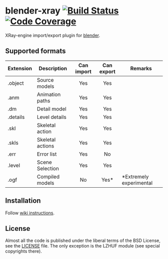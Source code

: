 # blender-xray [![Build Status](https://travis-ci.org/PavelBlend/blender-xray.svg)](https://travis-ci.org/PavelBlend/blender-xray) [![Code Coverage](https://codecov.io/gh/PavelBlend/blender-xray/graph/badge.svg)](https://codecov.io/gh/PavelBlend/blender-xray)
XRay-engine import/export plugin for [blender](http://www.blender.org/).

## Supported formats
| Extension | Description      | Can import | Can export | Remarks |
|-----------|------------------|:----------:|:----------:|---------|
| .object   | Source models    | Yes        | Yes        | |
| .anm      | Animation paths  | Yes        | Yes        | |
| .dm       | Detail model     | Yes        | Yes        | |
| .details  | Level details    | Yes        | Yes        | |
| .skl      | Skeletal action  | Yes        | Yes        | |
| .skls     | Skeletal actions | Yes        | Yes        | |
| .err      | Error list       | Yes        | No         | |
| .level    | Scene Selection  | Yes        | Yes        | |
| .ogf      | Compiled models  | No         | Yes*       | *Extremely experimental |

## Installation
Follow [wiki instructions](https://github.com/PavelBlend/blender-xray/wiki/Installation).

## License
Almost all the code is published under the liberal terms of the BSD License, see the [LICENSE](LICENSE) file.
The only exception is the LZHUF module (see special copyrights there).
